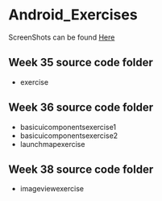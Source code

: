 # Android_Exercises
ScreenShots can be found [Here](https://github.com/H8404/AndroidExercises/wiki)

## Week 35 source code folder
* exercise

## Week 36 source code folder
* basicuicomponentsexercise1
* basicuicomponentsexercise2
* launchmapexercise
## Week 38 source code folder
* imageviewexercise
